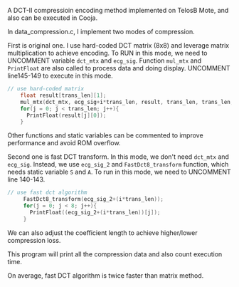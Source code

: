 A DCT-II compressioin encoding method implemented on TelosB Mote, and also can be executed in Cooja.

In data_compression.c, I implement two modes of compression. 

First is original one. I use hard-coded DCT matrix (8x8) and leverage matrix multiplication to achieve encoding. To RUN in this mode, we need to UNCOMMENT variable `dct_mtx` and `ecg_sig`. Function `mul_mtx` and `PrintFloat` are also called to process data and doing display. UNCOMMENT line145-149 to execute in  this mode. 
```c
// use hard-coded matrix
    float result[trans_len][1];
    mul_mtx(dct_mtx, ecg_sig+i*trans_len, result, trans_len, trans_len, trans_len, 1);
    for(j = 0; j < trans_len; j++){
      PrintFloat(result[j][0]);
    }
```
Other functions and static variables can be commented to improve performance and avoid ROM overflow.

Second one is fast DCT transform. In this mode, we don't need `dct_mtx` and `ecg_sig`. Instead, we use `ecg_sig_2` and  `FastDct8_transform` function, which needs static variable `S` and `A`.  To run in this mode, we need to UNCOMMENT line 140-143.

```c
// use fast dct algorithm     
     FastDct8_transform(ecg_sig_2+(i*trans_len));
     for(j = 0; j < 8; j++){
       PrintFloat((ecg_sig_2+(i*trans_len))[j]);
     }
```

We can also adjust the coefficient length to achieve higher/lower compression loss.

This program will print all the compression data and also count execution time.

On average, fast DCT algorithm is twice faster than matrix method. 
